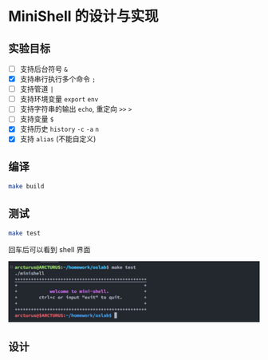 # MiniShell 的设计与实现

## 实验目标

- [ ] 支持后台符号 `&`
- [x] 支持串行执行多个命令 `;`
- [ ] 支持管道 `|`
- [ ] 支持环境变量 `export` `env`
- [ ] 支持字符串的输出 `echo`, 重定向 `>>` `>`
- [ ] 支持变量 `$`
- [x] 支持历史 `history` `-c` `-a` `n`
- [x] 支持 `alias` (不能自定义)

## 编译

```bash
make build
```

## 测试

```bash
make test
```

回车后可以看到 shell 界面

![minishell](./assets/demo1.png)

## 设计